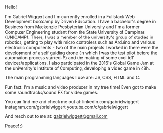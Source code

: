 Hello!

I'm Gabriel Wiggert and I'm currently enrolled in a Fullstack Web Development bootcamp by Driven Education.
I have a bachelor's degree in Business from Mackenzie Presbyterian University and I'm a former Computer Engineering student from the State University of Campinas (UNICAMP). There, I was a member of the university's group of studies in robotics, getting to play with micro controlers such as Arduino and various electronic components - two of the main projects I worked in there were the development of a self guiding drone (in which I was the test pilot before the automation process started :P) and the making of some cool IoT devices/applications. I also participated in the 2016's Global Game Jam at the university's Institute of Computing, developing a video game in 48h.

The main programming languages I use are: JS, CSS, HTML and C.

Fun fact: I'm a music and video producer in my free time! Even got to make some soundtracks/sound FX for video games.

You can find me and check me out at:
linkedin.com/gabrielwiggert
instagram.com/gabrielwiggert
youtube.com/c/gabrielwiggert

And reach out to me at:
gabrielwiggert@gmail.com

Peace! :)
